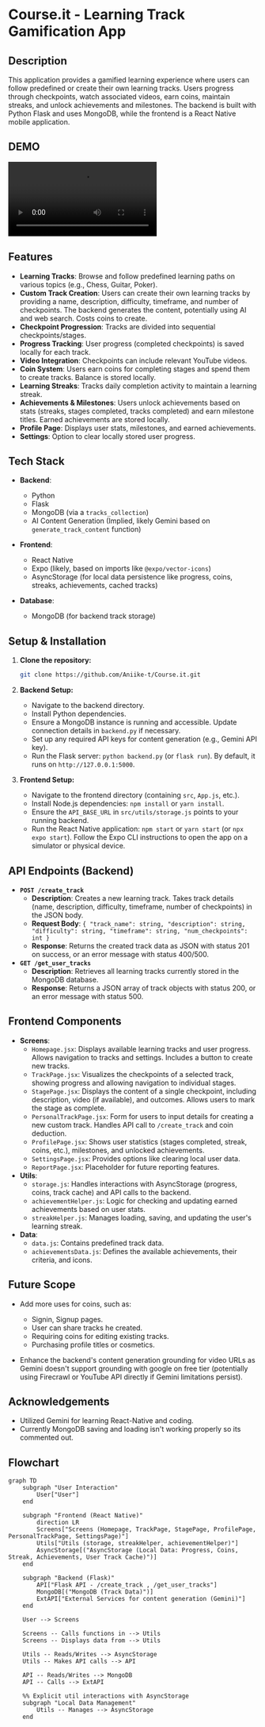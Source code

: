# Course.it - Learning Track Gamification App

## Description

This application provides a gamified learning experience where users can follow predefined or create their own learning tracks. Users progress through checkpoints, watch associated videos, earn coins, maintain streaks, and unlock achievements and milestones. The backend is built with Python Flask and uses MongoDB, while the frontend is a React Native mobile application.

## DEMO

![Video](ProjectAssets/v3demo.mp4)

## Features

* **Learning Tracks**: Browse and follow predefined learning paths on various topics (e.g., Chess, Guitar, Poker).
* **Custom Track Creation**: Users can create their own learning tracks by providing a name, description, difficulty, timeframe, and number of checkpoints. The backend generates the content, potentially using AI and web search. Costs coins to create.
* **Checkpoint Progression**: Tracks are divided into sequential checkpoints/stages.
* **Progress Tracking**: User progress (completed checkpoints) is saved locally for each track.
* **Video Integration**: Checkpoints can include relevant YouTube videos.
* **Coin System**: Users earn coins for completing stages and spend them to create tracks. Balance is stored locally.
* **Learning Streaks**: Tracks daily completion activity to maintain a learning streak.
* **Achievements & Milestones**: Users unlock achievements based on stats (streaks, stages completed, tracks completed) and earn milestone titles. Earned achievements are stored locally.
* **Profile Page**: Displays user stats, milestones, and earned achievements.
* **Settings**: Option to clear locally stored user progress.

## Tech Stack

* **Backend**:
    * Python
    * Flask
    * MongoDB (via a `tracks_collection`)
    * AI Content Generation (Implied, likely Gemini based on `generate_track_content` function)

* **Frontend**:
    * React Native
    * Expo (likely, based on imports like `@expo/vector-icons`)
    * AsyncStorage (for local data persistence like progress, coins, streaks, achievements, cached tracks)
* **Database**:
    * MongoDB (for backend track storage)

## Setup & Installation

1.  **Clone the repository:**
    ```bash
    git clone https://github.com/Aniike-t/Course.it.git
    ```
2.  **Backend Setup:**
    * Navigate to the backend directory.
    * Install Python dependencies.
    * Ensure a MongoDB instance is running and accessible. Update connection details in `backend.py` if necessary.
    * Set up any required API keys for content generation (e.g., Gemini API key).
    * Run the Flask server: `python backend.py` (or `flask run`). By default, it runs on `http://127.0.0.1:5000`.

3.  **Frontend Setup:**
    * Navigate to the frontend directory (containing `src`, `App.js`, etc.).
    * Install Node.js dependencies: `npm install` or `yarn install`.
    * Ensure the `API_BASE_URL` in `src/utils/storage.js` points to your running backend.
    * Run the React Native application: `npm start` or `yarn start` (or `npx expo start`). Follow the Expo CLI instructions to open the app on a simulator or physical device.

## API Endpoints (Backend)

* **`POST /create_track`**
    * **Description**: Creates a new learning track. Takes track details (name, description, difficulty, timeframe, number of checkpoints) in the JSON body. 
    * **Request Body**: `{ "track_name": string, "description": string, "difficulty": string, "timeframe": string, "num_checkpoints": int }`
    * **Response**: Returns the created track data as JSON with status 201 on success, or an error message with status 400/500.
* **`GET /get_user_tracks`**
    * **Description**: Retrieves all learning tracks currently stored in the MongoDB database.
    * **Response**: Returns a JSON array of track objects with status 200, or an error message with status 500.

## Frontend Components

* **Screens**:
    * `Homepage.jsx`: Displays available learning tracks and user progress. Allows navigation to tracks and settings. Includes a button to create new tracks.
    * `TrackPage.jsx`: Visualizes the checkpoints of a selected track, showing progress and allowing navigation to individual stages.
    * `StagePage.jsx`: Displays the content of a single checkpoint, including description, video (if available), and outcomes. Allows users to mark the stage as complete.
    * `PersonalTrackPage.jsx`: Form for users to input details for creating a new custom track. Handles API call to `/create_track` and coin deduction.
    * `ProfilePage.jsx`: Shows user statistics (stages completed, streak, coins, etc.), milestones, and unlocked achievements.
    * `SettingsPage.jsx`: Provides options like clearing local user data.
    * `ReportPage.jsx`: Placeholder for future reporting features.
* **Utils**:
    * `storage.js`: Handles interactions with AsyncStorage (progress, coins, track cache) and API calls to the backend.
    * `achievementHelper.js`: Logic for checking and updating earned achievements based on user stats.
    * `streakHelper.js`: Manages loading, saving, and updating the user's learning streak.
* **Data**:
    * `data.js`: Contains predefined track data.
    * `achievementsData.js`: Defines the available achievements, their criteria, and icons.

## Future Scope

* Add more uses for coins, such as:
    * Signin, Signup pages.
    * User can share tracks he created.
    * Requiring coins for editing existing tracks.
    * Purchasing profile titles or cosmetics.

* Enhance the backend's content generation grounding for video URLs as Gemini doesn't support grounding with google on free tier (potentially using Firecrawl or YouTube API directly if Gemini limitations persist).

## Acknowledgements

* Utilized Gemini for learning React-Native and coding.
* Currently MongoDB saving and loading isn't working properly so its commented out.

## Flowchart


``` mermaid
graph TD
    subgraph "User Interaction"
        User["User"]
    end

    subgraph "Frontend (React Native)"
        direction LR
        Screens["Screens (Homepage, TrackPage, StagePage, ProfilePage, PersonalTrackPage, SettingsPage)"]
        Utils["Utils (storage, streakHelper, achievementHelper)"]
        AsyncStorage[("AsyncStorage (Local Data: Progress, Coins, Streak, Achievements, User Track Cache)")]
    end

    subgraph "Backend (Flask)"
        API["Flask API - /create_track , /get_user_tracks"]
        MongoDB[("MongoDB (Track Data)")]
        ExtAPI["External Services for content generation (Gemini)"]
    end

    User --> Screens

    Screens -- Calls functions in --> Utils
    Screens -- Displays data from --> Utils

    Utils -- Reads/Writes --> AsyncStorage
    Utils -- Makes API calls --> API

    API -- Reads/Writes --> MongoDB
    API -- Calls --> ExtAPI

    %% Explicit util interactions with AsyncStorage
    subgraph "Local Data Management"
        Utils -- Manages --> AsyncStorage
    end
```